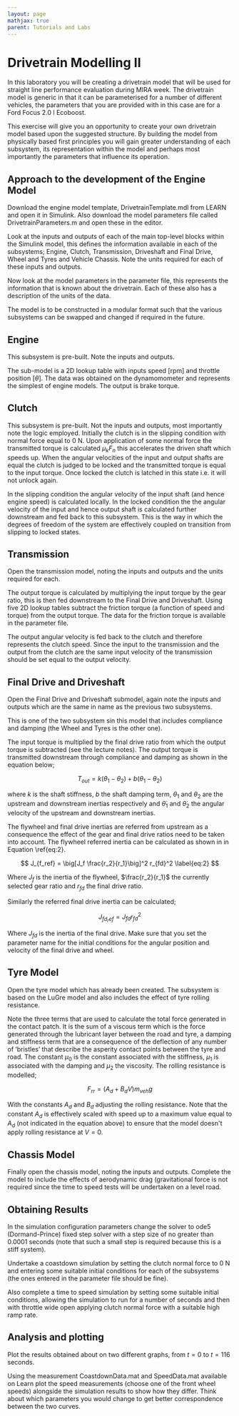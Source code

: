 ```yaml
---
layout: page
mathjax: true
parent: Tutorials and Labs
---
```


# Drivetrain Modelling II

In this laboratory you will be creating a drivetrain model that will be used for straight line performance evaluation during MIRA week.  The drivetrain model is generic in that it can be parameterised for a number of different vehicles, the parameters that you are provided with in this case are for a Ford Focus 2.0 l Ecoboost.

This exercise will give you an opportunity to create your own drivetrain model based upon the suggested structure.  By building the model from physically based first principles you will gain greater understanding of each subsystem, its representation within the model and perhaps most importantly the parameters that influence its operation.

## Approach to the development of the Engine Model

Download the engine model template, DrivetrainTemplate.mdl from LEARN and open it in Simulink.  Also download the model parameters file called DrivetrainParameters.m and open these in the editor.

Look at the inputs and outputs of each of the main top-level blocks within the Simulink model, this defines the information available in each of the subsystems; Engine, Clutch, Transmission, Driveshaft and Final Drive, Wheel and Tyres and Vehicle Chassis. Note the units required for each of these inputs and outputs.

Now look at the model parameters in the parameter file, this represents the information that is known about the drivetrain. Each of these also has a description of the units of the data.

The model is to be constructed in a modular format such that the various subsystems can be swapped and changed if required in the future.

## Engine

This subsystem is pre-built.  Note the inputs and outputs.

The sub-model is a 2D lookup table with inputs speed [rpm] and throttle position [$\theta$]. The data was obtained on the dynamomometer and represents the simplest of engine models.  The output is brake torque.

## Clutch

This subsystem is pre-built.  Not the inputs and outputs, most importantly note the logic employed.
Initially the clutch is in the slipping condition with normal force equal to 0 N.  Upon application of some normal force the transmitted torque is calculated $\mu_k F_n$ this accelerates the driven shaft which speeds up.  When the angular velocities of the input and output shafts are equal the clutch is judged to be locked and the transmitted torque is equal to the input torque.  Once locked the clutch is latched in this state i.e. it will not unlock again.

In the slipping condition the angular velocity of the input shaft (and hence engine speed) is calculated locally.  In the locked condition the the angular velocity of the input and hence output shaft is calculated further downstream and fed back to this subsystem.  This is the way in which the degrees of freedom of the system are effectively coupled on transition from slipping to locked states.

## Transmission

Open the transmission model, noting the inputs and outputs and the units required for each.  

The output torque is calculated by multiplying the input torque by the gear ratio, this is then fed downstream to the Final Drive and Driveshaft. Using five 2D lookup tables subtract the friction torque (a function of speed and torque) from the output torque.  The data for the friction torque is available in the parameter file.

The output angular velocity is fed back to the clutch and therefore represents the clutch speed.  Since the input to the transmission and the output from the clutch are the same input velocity of the transmission should be set equal to the output velocity.

## Final Drive and Driveshaft

Open the Final Drive and Driveshaft submodel, again note the inputs and outputs which are the same in name as the previous two subsystems.

This is one of the two subsystem sin this model that includes compliance and damping (the Wheel and Tyres is the other one).

The input torque is multiplied by the final drive ratio from which the output torque is subtracted (see the lecture notes).  The output torque is transmitted downstream through compliance and damping as shown in the equation below;

$$ T_{out} = k(\theta_1 - \theta_2) + b(\theta_1 - \theta_2) $$

where $k$ is the shaft stiffness, $b$ the shaft damping term, $\theta_1$ and $\theta_2$ are the upstream and downstream inertias respectively and $\dot{\theta}_1$ and $\dot{\theta}_2$ the angular velocity of the upstream and downstream inertias.

The flywheel and final drive inertias are referred from upstream as a consequence the effect of the gear and final drive ratios need to be taken into account.  The flywheel referred inertia can be calculated as shown in in Equation \ref{eq:2}.

$$ J_{f_ref} = \big[J_f \frac{r_2}{r_1}\big]^2 r_{fd}^2
\label{eq:2} $$

Where $J_f$ is the inertia of the flywheel, $\frac{r_2}{r_1}$  the currently selected gear ratio and $r_{fd}$ the final drive ratio.  

Similarly the referred final drive inertia can be calculated;

$$ J_{fd_ref} = J_{fd} r_{fd}^2 $$

Where $J_{fd}$ is the inertia of the final drive.
Make sure that you set the parameter name for the initial conditions for the angular position and velocity of the final drive and wheel.

## Tyre Model
Open the tyre model which has already been created. The subsystem is based on the LuGre model and also includes the effect of tyre rolling resistance. 

Note the three terms that are used to calculate the total force generated in the contact patch.  It is the sum of a viscous term which is the force generated through the lubricant layer between the road and tyre, a damping and stiffness term that are a consequence of the deflection of any number of ‘bristles’ that describe the asperity contact points between the tyre and road. The constant $\mu_0$ is the constant associated with the stiffness, $\mu_1$ is associated with the damping and $\mu_2$ the viscosity.
The rolling resistance is modelled;

$$ F_{rr} = (A_d + B_d V) m_{veh} g $$

With the constants $A_d$ and $B_d$ adjusting the rolling resistance.  Note that the constant $A_d$ is effectively scaled with speed up to a maximum value equal to $A_d$ (not indicated in the equation above) to ensure that the model doesn't apply rolling resistance at $V = 0$.   

## Chassis Model
Finally open the chassis model, noting the inputs and outputs. Complete the model to include the effects of aerodynamic drag (gravitational force is not required since the time to speed tests will be undertaken on a level road.

## Obtaining Results
In the simulation configuration parameters change the solver to ode5 (Dormand-Prince) fixed step solver with a step size of no greater than 0.0001 seconds (note that such a small step is required because this is a stiff system).

Undertake a coastdown simulation by setting the clutch normal force to 0 N and entering some suitable initial conditions for each of the subsystems (the ones entered in the parameter file should be fine).

Also complete a time to speed simulation by setting some suitable initial conditions, allowing the simulation to run for a number of seconds and then with throttle wide open applying clutch normal force with a suitable high ramp rate.

## Analysis and plotting
Plot the results obtained about on two different graphs, from $t = 0$ to $t = 116$ seconds.

Using the measurement CoastdownData.mat and SpeedData.mat available on Learn plot the speed measurements (choose one of the front wheel speeds) alongside the simulation results to show how they differ.  Think about which parameters you would change to get better correspondence between the two curves.
